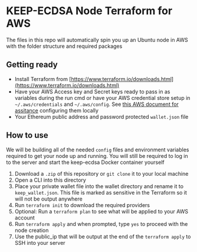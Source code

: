 
# KEEP-ECDSA Node Terraform for AWS

The files in this repo will automatically spin you up an Ubuntu node in AWS with the folder structure and required packages

## Getting ready

- Install Terraform from [https://www.terraform.io/downloads.html](https://www.terraform.io/downloads.html)
- Have your AWS Access key and Secret keys ready to pass in as variables during the run cmd or have your AWS credential store setup in `~/.aws/credentials` and `~/.aws/config`.  See [this AWS document for assitance](https://docs.aws.amazon.com/cli/latest/userguide/cli-chap-configure.html) configuring them locally
- Your Ethereum public address and password protected `wallet.json` file

## How to use

We will be building all of the needed `config` files and environment variables required to get your node up and running.  You will still be required to log in to the server and start the keep-ecdsa Docker container yourself

1. Download a `.zip` of this repository or `git clone` it to your local machine
2. Open a CLI into this directory
3. Place your private wallet file into the wallet directory and rename it to `keep_wallet.json`.  This file is marked as sensitive in the Terraform so it will not be output anywhere
4. Run `terraform init` to download the required providers
5. Optional: Run a `terraform plan` to see what will be applied to your AWS account
6. Run `terraform apply` and when prompted, type `yes` to proceed with the node creation
7. Use the public_ip that will be output at the end of the `terraform apply` to SSH into your server
    